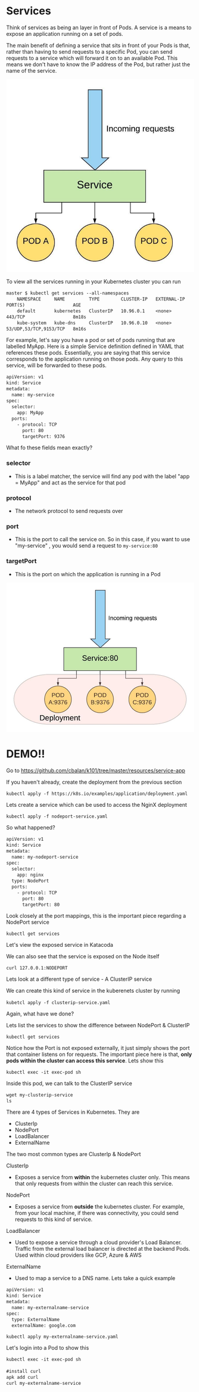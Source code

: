 # Services

Think of services as being an layer in front of Pods. A service is a means to expose an application running on a set of pods.

The main benefit of defining a service that sits in front of your Pods is that, rather than having to send requests to a specific Pod,
you can send requests to a service which will forward it on to an available Pod. This means we don't have to know the IP address of the Pod, but rather just the name of the service.

![Kubernetes Service Diagram](images/kube-services.jpeg?raw=true "Kubernetes Services")

To view all the services running in your Kubernetes cluster you can run

```
master $ kubectl get services --all-namespaces
    NAMESPACE     NAME         TYPE        CLUSTER-IP   EXTERNAL-IP   PORT(S)                  AGE
    default       kubernetes   ClusterIP   10.96.0.1    <none>        443/TCP                  8m18s
    kube-system   kube-dns     ClusterIP   10.96.0.10   <none>        53/UDP,53/TCP,9153/TCP   8m16s
```

For example, let's say you have a pod or set of pods running that are labelled MyApp. Here is a simple Service definition defined in YAML that references these pods.
Essentially, you are saying that this service corresponds to the application running on those pods. Any query to this service, will be forwarded to these pods.

```
apiVersion: v1
kind: Service
metadata:
  name: my-service
spec:
  selector:
    app: MyApp
  ports:
    - protocol: TCP
      port: 80
      targetPort: 9376
```

What fo these fields mean exactly?

### selector
 - This is a label matcher, the service will find any pod with the label "app = MyApp" and act as the service for that pod
### protocol
- The network protocol to send requests over
### port
- This is the port to call the service on. So in this case, if you want to use "my-service" , you would send a request to ``my-service:80``
### targetPort
 - This is the port on which the application is running in a Pod

![Kubernetes Service Diagram](images/kube-services-ports.jpeg?raw=true "Kubernetes Services")

# DEMO!!

Go to https://github.com/cbalan/k101/tree/master/resources/service-app

If you haven't already, create the deployment from the previous section

```
kubectl apply -f https://k8s.io/examples/application/deployment.yaml
```

Lets create a service which can be used to access the NginX deployment

```
kubectl apply -f nodeport-service.yaml
```

So what happened?

```
apiVersion: v1
kind: Service
metadata:
  name: my-nodeport-service
spec:
  selector:
    app: nginx
  type: NodePort
  ports:
    - protocol: TCP
      port: 80
      targetPort: 80
```

Look closely at the port mappings, this is the important piece regarding a NodePort service
```
kubectl get services
```

Let's view the exposed service in Katacoda

We can also see that the service is exposed on the Node itself

```
curl 127.0.0.1:NODEPORT
```


Lets look at a different type of service - A ClusterIP service


We can create this kind of service in the kuberenets cluster by running

```kubetcl apply -f clusterip-service.yaml```

Again, what have we done?

Lets list the services to show the difference between NodePort & ClusterIP

```
kubectl get services
```

Notice how the Port is not exposed externally, it just simply shows the port that container listens on for requests. The important piece here is that,
**only pods within the cluster can access this service**. Lets show this

```
kubectl exec -it exec-pod sh
```

Inside this pod, we can talk to the ClusterIP service

```
wget my-clusterip-service
ls
```


There are 4 types of Services in Kubernetes. They are
- ClusterIp
- NodePort
- LoadBalancer
- ExternalName


The two most common types are ClusterIp & NodePort

ClusterIp
- Exposes a service from **within** the kubernetes cluster only. This means that only requests from within the cluster can reach this service.

NodePort
- Exposes a service from **outside** the kubernetes cluster. For example, from your local machine, if there was connectivity, you could send requests to this
kind of service.

LoadBalancer
- Used to expose a service through a cloud provider's Load Balancer. Traffic from the external load balancer is directed at the backend Pods. Used within cloud providers
like GCP, Azure & AWS

ExternalName
- Used to map a service to a DNS name. Lets take a quick example

```
apiVersion: v1
kind: Service
metadata:
  name: my-externalname-service
spec:
  type: ExternalName
  externalName: google.com
```

```
kubectl apply my-externalname-service.yaml
```

Let's login into a Pod to show this

```
kubectl exec -it exec-pod sh

#install curl
apk add curl
curl my-externalname-service
```
